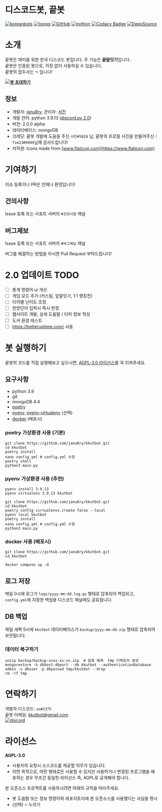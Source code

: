 # 디스코드봇, 끝봇
[![koreanbots](https://koreanbots.dev/api/widget/bots/votes/703956235900420226.svg?style=classic)](https://koreanbots.dev/bots/703956235900420226)
[![topgg](https://top.gg/api/widget/servers/703956235900420226.svg)](https://top.gg/bot/703956235900420226)
[![GitHub](https://img.shields.io/badge/license-AGPL--3.0-brightgreen)](LICENSE)
[![python](https://img.shields.io/badge/python-3.8-blue)](https://www.python.org/)
[![Codacy Badge](https://api.codacy.com/project/badge/Grade/f5e1c2e0ce394529b1c57f9c8eccc7aa)](https://app.codacy.com/gh/janu8ry/kkutbot?utm_source=github.com&utm_medium=referral&utm_content=janu8ry/kkutbot&utm_campaign=Badge_Grade_Settings)
[![DeepSource](https://deepsource.io/gh/janu8ry/kkutbot.svg/?label=active+issues&show_trend=true)](https://deepsource.io/gh/janu8ry/kkutbot/?ref=repository-badge)

# 소개
끝봇은 재미를 위한 한국 디스코드 봇입니다.
주 기능은 **끝말잇기**입니다.   
끝봇은 인증된 봇으로, 걱정 없이 사용하실 수 있습니다.    
끝봇의 접두사는 ``ㄲ`` 입니다!

**[![봇 초대하기](https://img.shields.io/badge/%EB%B4%87%20%EC%B4%88%EB%8C%80%ED%95%98%EA%B8%B0-7289DA?style=for-the-badge&logo=discord&logoColor=white)](https://discord.com/api/oauth2/authorize?client_id=703956235900420226&permissions=126016&scope=bot)**


## 정보
- 개발자: [janu8ry](https://github.com/janu8ry), 관리자: [서진](https://github.com/seojin200403)
- 개발 언어: python 3.9.13 ([discord.py 2.0](https://discordpy.readthedocs.io/en/latest/index.html))
- 버전: 2.0.0 alpha
- 데이터베이스: mongoDB  
- 크레딧: 끝봇 개발에 도움을 주신 ``서진#5826`` 님, 끝봇의 프로필 사진을 만들어주신 ``! Tim23#9999``님께 감사드립니다!
- 저작권: Icons made from [www.flaticon.com](https://www.flaticon.com)


# 기여하기
이슈 등록이나 PR은 언제나 환영입니다!

## 건의사항
Issue 등록 또는 서포트 서버의 `#건의사항` 채널
## 버그제보
Issue 등록 또는 서포트 서버의 `#버그제보` 채널

버그를 해결하는 방법을 아시면 Pull Request 부탁드립니다!

# 2.0 업데이트 TODO
- [ ] 통계 명령어 ui 개선
- [ ] 게임 모드 추가 (커스텀, 앞말잇기, 1:1 랭킹전)
- [ ] 티어별 난이도 조정
- [ ] 한방단어 입력시 즉시 판정
- [ ] 웹사이트 개발, 상세 도움말 / 티어 정보 작성
- [ ] 도커 환경 테스트
- [ ] https://betteruptime.com/ 사용

# 봇 실행하기
끝봇의 코드를 직접 실행해보고 싶으시면, [AGPL-3.0 라이선스](LICENSE)를 꼭 지켜주세요.

## 요구사항
- python 3.9
- git
- mongoDB 4.4
- [poetry](https://python-poetry.org)
- [pyenv](https://github.com/pyenv/pyenv), [pyenv-virtualenv](https://github.com/pyenv/pyenv-virtualenv) (선택)
- [docker](https://www.docker.com/) (배포시)

### poetry 가상환경 사용 (기본)
```shell
git clone https://github.com/janu8ry/kkutbot.git
cd kkutbot
poetry install
nano config.yml # config.yml 수정
poetry shell
python3 main.py
```

### pyenv 가상환경 사용 (추천)
```shell
pyenv install 3.9.13
pyenv virtualenv 3.9.13 kkutbot

git clone https://github.com/janu8ry/kkutbot.git
cd kkutbot
poetry config virtualenvs.create false --local
pyenv local kkutbot
poetry install
nano config.yml # config.yml 수정
python3 main.py
```

### docker 사용 (배포시)
```shell
git clone https://github.com/janu8ry/kkutbot.git
cd kkutbot

docker compose up -d
```

## 로그 저장
매일 0시에 로그가 `logs/yyyy-mm-dd.log.gz` 형태로 압축되어 백업되고,   
`config.yml`에 지정한 백업용 디스코드 채널에도 공유됩니다.

## DB 백업
매일 새벽 5시에 `kkutbot` 데이터베이스가 `backup/yyyy-mm-dd.zip` 형태로 압축되어 보관됩니다.

### 데이터 복구하기
```shell
unzip backup/backup-xxxx-xx-xx.zip  # 압축 해제  tmp 디렉토리 생성
mongorestore -h dbhost:dbport --db kkutbot --authenticationDatabase admin -u dbuser -p dbpasswd tmp/kkutbot --drop
rm -rf tmp
```

# 연락하기

개발자 디스코드: ``so#2375``    
끝봇 이메일: [kkutbot@gmail.com](mailto:kkutbot@gmail.com)    
[![discord](https://discordapp.com/api/guilds/702761942217130005/embed.png?style=banner2)](https://discord.gg/z8tRzwf)

# 라이선스

**AGPL-3.0**
- 사용자의 요청시 소스코드를 제공할 의무가 있습니다.
- 어떤 목적으로, 어떤 형태로든 사용할 수 있지만 사용하거나 변경된 프로그램을 배포하는 경우 무조건 동일한 라이선스 즉, AGPL로 공개해야 합니다.

본 오픈소스 프로젝트를 사용하시려면 아래의 규칙을 따라주세요.
- 봇 도움말 또는 정보 명령어와 레포지토리에 본 오픈소스를 사용했다는 사실을 명시
- (선택) ⭐ 누르기